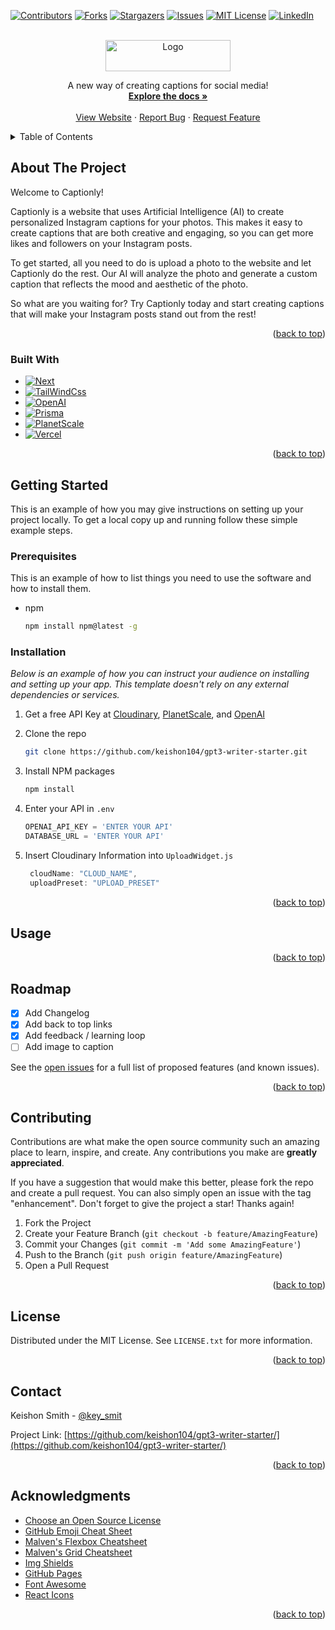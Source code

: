 <!-- Improved compatibility of back to top link: See: https://github.com/othneildrew/Best-README-Template/pull/73 -->
<a name="readme-top"></a>
<!--
*** Thanks for checking out the Best-README-Template. If you have a suggestion
*** that would make this better, please fork the repo and create a pull request
*** or simply open an issue with the tag "enhancement".
*** Don't forget to give the project a star!
*** Thanks again! Now go create something AMAZING! :D
-->



<!-- PROJECT SHIELDS -->
<!--
*** I'm using markdown "reference style" links for readability.
*** Reference links are enclosed in brackets [ ] instead of parentheses ( ).
*** See the bottom of this document for the declaration of the reference variables
*** for contributors-url, forks-url, etc. This is an optional, concise syntax you may use.
*** https://www.markdownguide.org/basic-syntax/#reference-style-links
-->
[![Contributors][contributors-shield]][contributors-url]
[![Forks][forks-shield]][forks-url]
[![Stargazers][stars-shield]][stars-url]
[![Issues][issues-shield]][issues-url]
[![MIT License][license-shield]][license-url]
[![LinkedIn][linkedin-shield]][linkedin-url]



<!-- PROJECT LOGO -->
<br />
<div align="center">
  <a href="https://github.com/keishon104/gpt3-writer-starter">
    <img src="./assets/captionlyLogoWhite.png" alt="Logo" width="200" height="50">
  </a>

  <p align="center">
    A new way of creating captions for social media!
    <br />
    <a href="https://github.com/keishon104/gpt3-writer-starter"><strong>Explore the docs »</strong></a>
    <br />
    <br />
    <a href="https://captionly.me/">View Website</a>
    ·
    <a href="https://github.com/keishon104/gpt3-writer-starter/issues">Report Bug</a>
    ·
    <a href="https://github.com/keishon104/gpt3-writer-starter/issues">Request Feature</a>
  </p>
</div>



<!-- TABLE OF CONTENTS -->
<details>
  <summary>Table of Contents</summary>
  <ol>
    <li>
      <a href="#about-the-project">About The Project</a>
      <ul>
        <li><a href="#built-with">Built With</a></li>
      </ul>
    </li>
    <li>
      <a href="#getting-started">Getting Started</a>
      <ul>
        <li><a href="#prerequisites">Prerequisites</a></li>
        <li><a href="#installation">Installation</a></li>
      </ul>
    </li>
    <li><a href="#usage">Usage</a></li>
    <li><a href="#roadmap">Roadmap</a></li>
    <li><a href="#contributing">Contributing</a></li>
    <li><a href="#license">License</a></li>
    <li><a href="#contact">Contact</a></li>
    <li><a href="#acknowledgments">Acknowledgments</a></li>
  </ol>
</details>



<!-- ABOUT THE PROJECT -->
## About The Project

<!-- [![Product Name Screen Shot][product-screenshot]](https://example.com) -->

Welcome to Captionly!

Captionly is a website that uses Artificial Intelligence (AI) to create personalized Instagram captions for your photos. This makes it easy to create captions that are both creative and engaging, so you can get more likes and followers on your Instagram posts.

To get started, all you need to do is upload a photo to the website and let Captionly do the rest. Our AI will analyze the photo and generate a custom caption that reflects the mood and aesthetic of the photo.

So what are you waiting for? Try Captionly today and start creating captions that will make your Instagram posts stand out from the rest!

<p align="right">(<a href="#readme-top">back to top</a>)</p>



### Built With
* [![Next][Next.js]][Next-url]
* [![TailWindCss][TailWindCss]][TailWindCSS-url]
* [![OpenAI][OpenAI]][OpenAI-url]
* [![Prisma][Prisma.js]][Prisma-url]
* [![PlanetScale][PlanetScale.c]][PlanetScale.c-url]
* [![Vercel][Vercel.js]][Vercel-url]

<p align="right">(<a href="#readme-top">back to top</a>)</p>



<!-- GETTING STARTED -->
## Getting Started

This is an example of how you may give instructions on setting up your project locally.
To get a local copy up and running follow these simple example steps.

### Prerequisites

This is an example of how to list things you need to use the software and how to install them.
* npm
  ```sh
  npm install npm@latest -g
  ```

### Installation

_Below is an example of how you can instruct your audience on installing and setting up your app. This template doesn't rely on any external dependencies or services._

1. Get a free API Key at [Cloudinary](https://cloudinary.com/), [PlanetScale](https://planetscale.com/), and [OpenAI](https://openai.com/)
2. Clone the repo
   ```sh
   git clone https://github.com/keishon104/gpt3-writer-starter.git
   ```
3. Install NPM packages
   ```sh
   npm install
   ```
4. Enter your API in `.env`
   ```js
   OPENAI_API_KEY = 'ENTER YOUR API'
   DATABASE_URL = 'ENTER YOUR API'
   ```

5. Insert Cloudinary Information into `UploadWidget.js` 
   ```js
    cloudName: "CLOUD_NAME",
    uploadPreset: "UPLOAD_PRESET"
   ```

<p align="right">(<a href="#readme-top">back to top</a>)</p>



<!-- USAGE EXAMPLES -->
## Usage
<!-- 
Use this space to show useful examples of how a project can be used. Additional screenshots, code examples and demos work well in this space. You may also link to more resources.

_For more examples, please refer to the [Documentation](https://example.com)_ -->

<p align="right">(<a href="#readme-top">back to top</a>)</p>



<!-- ROADMAP -->
## Roadmap

- [x] Add Changelog
- [x] Add back to top links
- [x] Add feedback / learning loop
- [ ] Add image to caption

See the [open issues](https://github.com/othneildrew/Best-README-Template/issues) for a full list of proposed features (and known issues).

<p align="right">(<a href="#readme-top">back to top</a>)</p>



<!-- CONTRIBUTING -->
## Contributing

Contributions are what make the open source community such an amazing place to learn, inspire, and create. Any contributions you make are **greatly appreciated**.

If you have a suggestion that would make this better, please fork the repo and create a pull request. You can also simply open an issue with the tag "enhancement".
Don't forget to give the project a star! Thanks again!

1. Fork the Project
2. Create your Feature Branch (`git checkout -b feature/AmazingFeature`)
3. Commit your Changes (`git commit -m 'Add some AmazingFeature'`)
4. Push to the Branch (`git push origin feature/AmazingFeature`)
5. Open a Pull Request

<p align="right">(<a href="#readme-top">back to top</a>)</p>



<!-- LICENSE -->
## License

Distributed under the MIT License. See `LICENSE.txt` for more information.

<p align="right">(<a href="#readme-top">back to top</a>)</p>



<!-- CONTACT -->
## Contact

Keishon Smith - [@key_smit](https://www.instagram.com/key_smit/)

Project Link: [https://github.com/keishon104/gpt3-writer-starter/](https://github.com/keishon104/gpt3-writer-starter/)

<p align="right">(<a href="#readme-top">back to top</a>)</p>



<!-- ACKNOWLEDGMENTS -->
## Acknowledgments

* [Choose an Open Source License](https://choosealicense.com)
* [GitHub Emoji Cheat Sheet](https://www.webpagefx.com/tools/emoji-cheat-sheet)
* [Malven's Flexbox Cheatsheet](https://flexbox.malven.co/)
* [Malven's Grid Cheatsheet](https://grid.malven.co/)
* [Img Shields](https://shields.io)
* [GitHub Pages](https://pages.github.com)
* [Font Awesome](https://fontawesome.com)
* [React Icons](https://react-icons.github.io/react-icons/search)

<p align="right">(<a href="#readme-top">back to top</a>)</p>



<!-- MARKDOWN LINKS & IMAGES -->
<!-- https://www.markdownguide.org/basic-syntax/#reference-style-links -->
[contributors-shield]: https://img.shields.io/github/contributors/keishon104/gpt3-writer-starter.svg?style=for-the-badge
[contributors-url]: https://github.com/keishon104/gpt3-writer-starter/graphs/contributors
[forks-shield]: https://img.shields.io/github/forks/keishon104/gpt3-writer-starter.svg?style=for-the-badge
[forks-url]: https://github.com/keishon104/gpt3-writer-starter/network/members
[stars-shield]: https://img.shields.io/github/stars/keishon104/gpt3-writer-starter.svg?style=for-the-badge
[stars-url]: https://github.com/keishon104/gpt3-writer-starter/stargazers
[issues-shield]: https://img.shields.io/github/issues/keishon104/gpt3-writer-starter.svg?style=for-the-badge
[issues-url]: https://github.com/keishon104/gpt3-writer-starter/issues
[license-shield]: https://img.shields.io/github/license/keishon104/gpt3-writer-starter.svg?style=for-the-badge
[license-url]: https://github.com/keishon104/gpt3-writer-starter/blob/master/LICENSE.txt
[linkedin-shield]: https://img.shields.io/badge/-LinkedIn-black.svg?style=for-the-badge&logo=linkedin&colorB=555
[linkedin-url]: https://www.linkedin.com/in/keishon-smith-782a36a4/
[product-screenshot]: images/screenshot.png
[Next.js]: https://img.shields.io/badge/next.js-000000?style=for-the-badge&logo=nextdotjs&logoColor=white
[Next-url]: https://nextjs.org/
[React.js]: https://img.shields.io/badge/React-20232A?style=for-the-badge&logo=react&logoColor=61DAFB
[React-url]: https://reactjs.org/
[Vue.js]: https://img.shields.io/badge/Vue.js-35495E?style=for-the-badge&logo=vuedotjs&logoColor=4FC08D
[Vue-url]: https://vuejs.org/

[PlanetScale.c]: https://img.shields.io/static/v1?style=for-the-badge&message=PlanetScale&color=000000&logo=PlanetScale&logoColor=FFFFFF&label=
[PlanetScale.c-url]: https://planetscale.com/

[Prisma.js]: https://img.shields.io/static/v1?style=for-the-badge&message=Prisma&color=2D3748&logo=Prisma&logoColor=FFFFFF&label=
[Prisma-url]: https://www.prisma.io/

[Vercel.js]: https://img.shields.io/static/v1?style=for-the-badge&message=Vercel&color=000000&logo=Vercel&logoColor=FFFFFF&label=
[Vercel-url]: https://vercel.com/

[TailWindCSS]: https://img.shields.io/static/v1?style=for-the-badge&message=Tailwind+CSS&color=222222&logo=Tailwind+CSS&logoColor=06B6D4&label=
[TailWindCSS-url]: https://tailwindcss.com/

[OpenAI]: https://img.shields.io/static/v1?style=for-the-badge&message=OpenAI&color=412991&logo=OpenAI&logoColor=FFFFFF&label=
[OpenAI-url]: https://openai.com/

[Angular-url]: https://angular.io/
[Svelte.dev]: https://img.shields.io/badge/Svelte-4A4A55?style=for-the-badge&logo=svelte&logoColor=FF3E00
[Svelte-url]: https://svelte.dev/
[Laravel.com]: https://img.shields.io/badge/Laravel-FF2D20?style=for-the-badge&logo=laravel&logoColor=white
[Laravel-url]: https://laravel.com
[Bootstrap.com]: https://img.shields.io/badge/Bootstrap-563D7C?style=for-the-badge&logo=bootstrap&logoColor=white
[Bootstrap-url]: https://getbootstrap.com
[JQuery.com]: https://img.shields.io/badge/jQuery-0769AD?style=for-the-badge&logo=jquery&logoColor=white
[JQuery-url]: https://jquery.com 